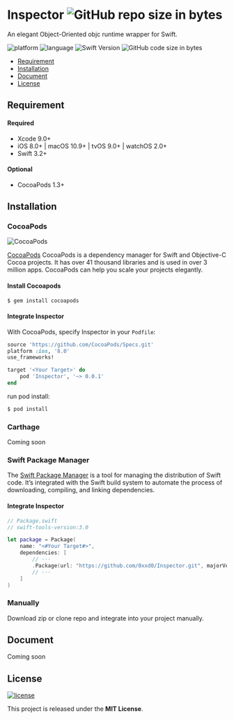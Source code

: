 # Inspector ![GitHub repo size in bytes](https://img.shields.io/github/repo-size/0xxd0/Inspector.svg?colorA=24292e&colorB=24292e&style=flat)
An elegant Object-Oriented objc runtime wrapper for Swift.

![platform](https://img.shields.io/badge/platform-iOS%20%7C%20macOS%20%7C%20tvOS%20%7C%20watchOS-ed523f.svg)    ![language](https://img.shields.io/github/languages/top/0xxd0/Inspector.svg?colorB=ed523f)  ![Swift Version](https://img.shields.io/badge/Swift-3.2%20%7C%204.0-ed523f.svg)   ![GitHub code size in bytes](https://img.shields.io/github/languages/code-size/0xxd0/Inspector.svg?colorB=ed523f)


- [Requirement](#requirement)
- [Installation](#installation)
- [Document](#document)
- [License](#license)

## Requirement

#### Required
- Xcode 9.0+
- iOS 8.0+ | macOS 10.9+ | tvOS 9.0+ | watchOS 2.0+
- Swift 3.2+

#### Optional
- CocoaPods 1.3+

## Installation

### CocoaPods 
![CocoaPods](https://img.shields.io/cocoapods/v/Inspector.svg)

[CocoaPods](http://cocoapods.org) CocoaPods is a dependency manager for Swift and Objective-C Cocoa projects. It has over 41 thousand libraries and is used in over 3 million apps. CocoaPods can help you scale your projects elegantly. 

#### Install Cocoapods

```bash
$ gem install cocoapods
```

#### Integrate Inspector

With CocoaPods, specify Inspector in your `Podfile`:

```ruby
source 'https://github.com/CocoaPods/Specs.git'
platform :ios, '8.0'
use_frameworks!

target '<Your Target>' do
    pod 'Inspector', '~> 0.0.1'
end
```

run pod install:

```bash
$ pod install
```

### Carthage

Coming soon

### Swift Package Manager

The [Swift Package Manager](https://swift.org/package-manager/) is a tool for managing the distribution of Swift code. It’s integrated with the Swift build system to automate the process of downloading, compiling, and linking dependencies.

#### Integrate Inspector

```swift
// Package.swift
// swift-tools-version:3.0

let package = Package(
    name: "<#Your Target#>",
    dependencies: [
        // ···
        .Package(url: "https://github.com/0xxd0/Inspector.git", majorVersion: 0)
        // ···
    ]
)
```

### Manually

Download zip or clone repo and integrate into your project manually.

## Document

Coming soon

## License
[![license](https://img.shields.io/github/license/0xxd0/Inspector.svg?colorA=24292e&colorB=24292e&style=flat)](https://github.com/0xxd0/Inspector/blob/master/LICENSE)

This project is released under the **MIT License**.
